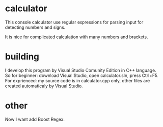 # calculator
This console calculator use regular expressions for parsing input for detecting numbers and signs.

It is nice for complicated calculation with many numbers and brackets.

# building
I develop this program by Visual Studio Comunity Edition in C++ language. So for beginner: download Visual Studio, open calculator.sln, press Ctrl+F5. For exprienced: my source code is in calculator.cpp only, other files are created automaticaly by Visual Studio.

# other

Now I want add Boost Regex.